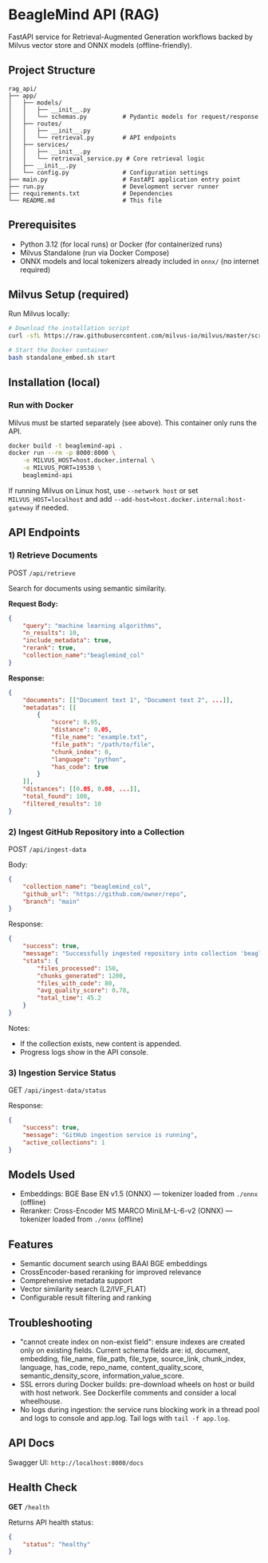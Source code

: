 # BeagleMind API (RAG)

FastAPI service for Retrieval-Augmented Generation workflows backed by Milvus vector store and ONNX models (offline-friendly).

## Project Structure

```
rag_api/
├── app/
│   ├── models/
│   │   ├── __init__.py
│   │   └── schemas.py          # Pydantic models for request/response
│   ├── routes/
│   │   ├── __init__.py
│   │   └── retrieval.py        # API endpoints
│   ├── services/
│   │   ├── __init__.py
│   │   └── retrieval_service.py # Core retrieval logic
│   ├── __init__.py
│   └── config.py               # Configuration settings
├── main.py                     # FastAPI application entry point
├── run.py                      # Development server runner
├── requirements.txt            # Dependencies
└── README.md                   # This file
```

## Prerequisites

- Python 3.12 (for local runs) or Docker (for containerized runs)
- Milvus Standalone (run via Docker Compose)
- ONNX models and local tokenizers already included in `onnx/` (no internet required)

## Milvus Setup (required)

Run Milvus locally:


```bash
# Download the installation script
curl -sfL https://raw.githubusercontent.com/milvus-io/milvus/master/scripts/standalone_embed.sh -o standalone_embed.sh

# Start the Docker container
bash standalone_embed.sh start
```

## Installation (local)

### Run with Docker

Milvus must be started separately (see above). This container only runs the API.

```bash
docker build -t beaglemind-api .
docker run --rm -p 8000:8000 \
    -e MILVUS_HOST=host.docker.internal \
    -e MILVUS_PORT=19530 \
    beaglemind-api
```

If running Milvus on Linux host, use `--network host` or set `MILVUS_HOST=localhost` and add `--add-host=host.docker.internal:host-gateway` if needed.

## API Endpoints

### 1) Retrieve Documents

POST `/api/retrieve`

Search for documents using semantic similarity.

**Request Body:**
```json
{
    "query": "machine learning algorithms",
    "n_results": 10,
    "include_metadata": true,
    "rerank": true,
    "collection_name":"beaglemind_col"
}
```

**Response:**
```json
{
    "documents": [["Document text 1", "Document text 2", ...]],
    "metadatas": [[
        {
            "score": 0.95,
            "distance": 0.05,
            "file_name": "example.txt",
            "file_path": "/path/to/file",
            "chunk_index": 0,
            "language": "python",
            "has_code": true
        }
    ]],
    "distances": [[0.05, 0.08, ...]],
    "total_found": 100,
    "filtered_results": 10
}
```

### 2) Ingest GitHub Repository into a Collection

POST `/api/ingest-data`

Body:
```json
{
    "collection_name": "beaglemind_col",
    "github_url": "https://github.com/owner/repo",
    "branch": "main"
}
```

Response:
```json
{
    "success": true,
    "message": "Successfully ingested repository into collection 'beaglemind_col'",
    "stats": {
        "files_processed": 150,
        "chunks_generated": 1200,
        "files_with_code": 80,
        "avg_quality_score": 0.78,
        "total_time": 45.2
    }
}
```

Notes:
- If the collection exists, new content is appended.
- Progress logs show in the API console.

### 3) Ingestion Service Status

GET `/api/ingest-data/status`

Response:
```json
{
    "success": true,
    "message": "GitHub ingestion service is running",
    "active_collections": 1
}
```

## Models Used

- Embeddings: BGE Base EN v1.5 (ONNX) — tokenizer loaded from `./onnx` (offline)
- Reranker: Cross-Encoder MS MARCO MiniLM-L-6-v2 (ONNX) — tokenizer loaded from `./onnx` (offline)

## Features

- Semantic document search using BAAI BGE embeddings
- CrossEncoder-based reranking for improved relevance
- Comprehensive metadata support
- Vector similarity search (L2/IVF_FLAT)
- Configurable result filtering and ranking

## Troubleshooting

- "cannot create index on non-exist field": ensure indexes are created only on existing fields. Current schema fields are: id, document, embedding, file_name, file_path, file_type, source_link, chunk_index, language, has_code, repo_name, content_quality_score, semantic_density_score, information_value_score.
- SSL errors during Docker builds: pre-download wheels on host or build with host network. See Dockerfile comments and consider a local wheelhouse.
- No logs during ingestion: the service runs blocking work in a thread pool and logs to console and app.log. Tail logs with `tail -f app.log`.

## API Docs

Swagger UI: `http://localhost:8000/docs`

## Health Check

**GET** `/health`

Returns API health status:
```json
{
    "status": "healthy"
}
```


